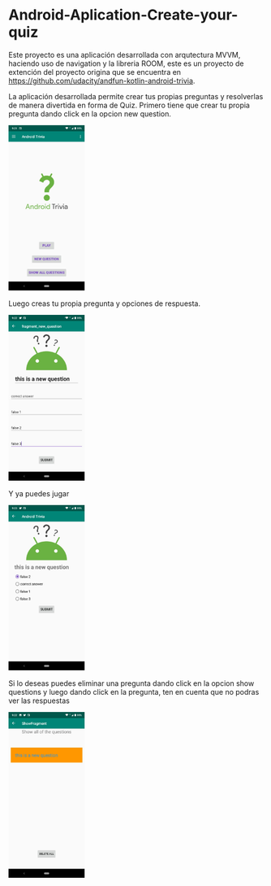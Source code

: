 # Android-Aplication-Create-your-quiz

Este proyecto es una aplicación desarrollada con arqutectura MVVM, haciendo uso de navigation y la libreria ROOM, este es un proyecto de extención del proyecto origina que se encuentra en https://github.com/udacity/andfun-kotlin-android-trivia.

La aplicación desarrollada permite crear tus propias preguntas y resolverlas de manera divertida en forma de Quiz.
Primero tiene que crear tu propia pregunta dando click en la opcion new question.

<img src="screenshots/WhatsApp Image 2020-10-26 at 9.21.59 AM.jpeg" width="150" >


Luego creas tu propia pregunta y opciones de respuesta.

<img src="screenshots/WhatsApp Image 2020-10-26 at 9.23.44 AM.jpeg" width="150" >



Y ya puedes jugar


<img src="screenshots/WhatsApp Image 2020-10-26 at 9.23.26 AM.jpeg" width="150" >



Si lo deseas puedes eliminar una pregunta dando click en la opcion show questions y luego dando click en la pregunta, ten en cuenta que no podras ver las respuestas

<img src="screenshots/WhatsApp Image 2020-10-26 at 9.22.58 AM.jpeg" width="150" >

